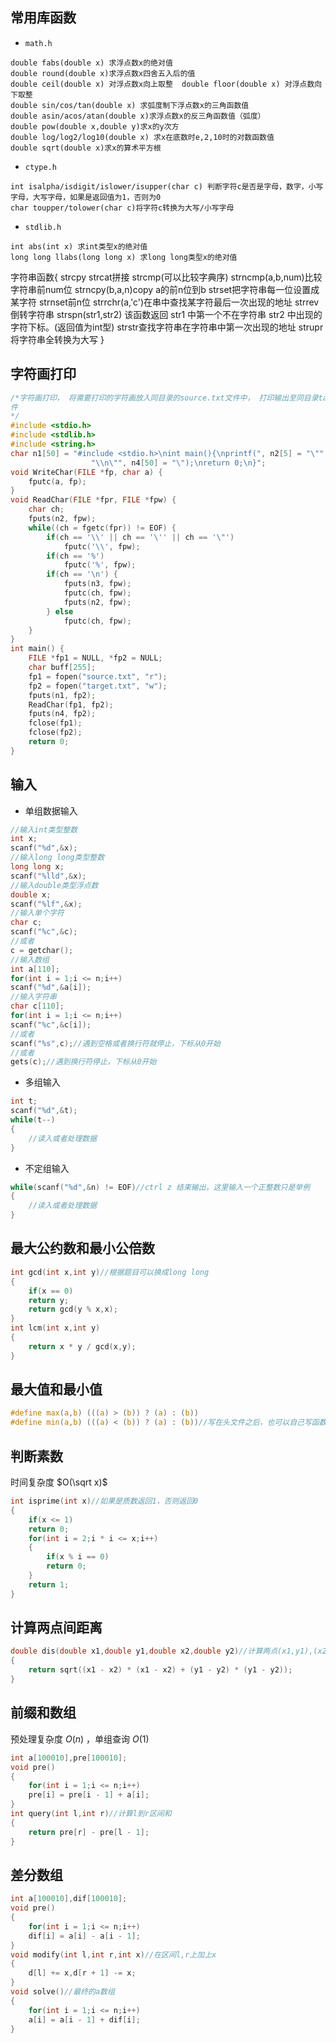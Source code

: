 ## 常用库函数
- `math.h`
```
double fabs(double x) 求浮点数x的绝对值
double round(double x)求浮点数x四舍五入后的值
double ceil(double x) 对浮点数x向上取整  double floor(double x) 对浮点数向下取整
double sin/cos/tan(double x) 求弧度制下浮点数x的三角函数值
double asin/acos/atan(double x)求浮点数x的反三角函数值（弧度）
double pow(double x,double y)求x的y次方
double log/log2/log10(double x) 求x在底数时e,2,10时的对数函数值
double sqrt(double x)求x的算术平方根
```
- `ctype.h`
```
int isalpha/isdigit/islower/isupper(char c) 判断字符c是否是字母，数字，小写字母，大写字母，如果是返回值为1，否则为0
char toupper/tolower(char c)将字符c转换为大写/小写字母
```
- `stdlib.h`
```
int abs(int x) 求int类型x的绝对值
long long llabs(long long x) 求long long类型x的绝对值
```

   字符串函数{
	strcpy   strcat拼接 strcmp(可以比较字典序) strncmp(a,b,num)比较字符串前num位
	strncpy(b,a,n)copy a的前n位到b  strset把字符串每一位设置成某字符  strnset前n位
	strrchr(a,'c')在串中查找某字符最后一次出现的地址  strrev 倒转字符串
	strspn(str1,str2) 该函数返回 str1 中第一个不在字符串 str2 中出现的字符下标。(返回值为int型)
	strstr查找字符串在字符串中第一次出现的地址 
	strupr 将字符串全转换为大写
   }
## 字符画打印
```cpp
/*字符画打印， 将需要打印的字符画放入同目录的source.txt文件中， 打印输出至同目录target.txt文
件
*/
#include <stdio.h>
#include <stdlib.h>
#include <string.h>
char n1[50] = "#include <stdio.h>\nint main(){\nprintf(", n2[5] = "\"", n3[5] =
                  "\\n\"", n4[50] = "\");\nreturn 0;\n}";
void WriteChar(FILE *fp, char a) {
	fputc(a, fp);
}
void ReadChar(FILE *fpr, FILE *fpw) {
	char ch;
	fputs(n2, fpw);
	while((ch = fgetc(fpr)) != EOF) {
		if(ch == '\\' || ch == '\'' || ch == '\"')
			fputc('\\', fpw);
		if(ch == '%')
			fputc('%', fpw);
		if(ch == '\n') {
			fputs(n3, fpw);
			fputc(ch, fpw);
			fputs(n2, fpw);
		} else
			fputc(ch, fpw);
	}
}
int main() {
	FILE *fp1 = NULL, *fp2 = NULL;
	char buff[255];
	fp1 = fopen("source.txt", "r");
	fp2 = fopen("target.txt", "w");
	fputs(n1, fp2);
	ReadChar(fp1, fp2);
	fputs(n4, fp2);
	fclose(fp1);
	fclose(fp2);
	return 0;
}
```
## 输入
- 单组数据输入
```c
//输入int类型整数
int x;
scanf("%d",&x);
//输入long long类型整数
long long x;
scanf("%lld",&x);
//输入double类型浮点数
double x;
scanf("%lf",&x);
//输入单个字符
char c;
scanf("%c",&c);
//或者
c = getchar();
//输入数组
int a[110];
for(int i = 1;i <= n;i++)
scanf("%d",&a[i]);
//输入字符串
char c[110];
for(int i = 1;i <= n;i++)
scanf("%c",&c[i]);
//或者
scanf("%s",c);//遇到空格或者换行符就停止，下标从0开始
//或者
gets(c);//遇到换行符停止，下标从0开始
```
- 多组输入
```cpp
int t;
scanf("%d",&t);
while(t--)
{
	//读入或者处理数据
}
```
- 不定组输入
```c
while(scanf("%d",&n) != EOF)//ctrl z 结束输出，这里输入一个正整数只是举例
{
	//读入或者处理数据
}
```
## 最大公约数和最小公倍数
```c
int gcd(int x,int y)//根据题目可以换成long long
{
	if(x == 0)
	return y;
	return gcd(y % x,x);
}
int lcm(int x,int y)
{
	return x * y / gcd(x,y);
}
```
## 最大值和最小值
```c
#define max(a,b) (((a) > (b)) ? (a) : (b))
#define min(a,b) (((a) < (b)) ? (a) : (b))//写在头文件之后，也可以自己写函数
```
## 判断素数
时间复杂度 $O(\sqrt x)$
```c
int isprime(int x)//如果是质数返回1，否则返回0
{
	if(x <= 1)
	return 0;
	for(int i = 2;i * i <= x;i++)
	{
		if(x % i == 0)
		return 0;
	}
	return 1;
}
```
## 计算两点间距离
```c
double dis(double x1,double y1,double x2,double y2)//计算两点(x1,y1),(x2,y2)之间的距离
{
	return sqrt((x1 - x2) * (x1 - x2) + (y1 - y2) * (y1 - y2));
}
```
## 前缀和数组
预处理复杂度 $O(n)$ ，单组查询 $O(1)$ 
```c
int a[100010],pre[100010];
void pre()
{
	for(int i = 1;i <= n;i++)
	pre[i] = pre[i - 1] + a[i];
}
int query(int l,int r)//计算l到r区间和
{
	return pre[r] - pre[l - 1];
}
```
## 差分数组
```c
int a[100010],dif[100010];
void pre()
{
	for(int i = 1;i <= n;i++)
	dif[i] = a[i] - a[i - 1];
}
void modify(int l,int r,int x)//在区间l,r上加上x
{
	d[l] += x,d[r + 1] -= x;
}
void solve()//最终的a数组
{
	for(int i = 1;i <= n;i++)
	a[i] = a[i - 1] + dif[i];
}
```
